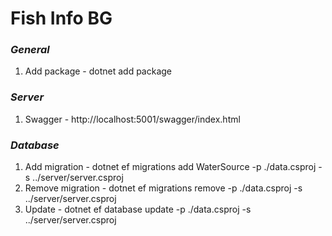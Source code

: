 # Fish Info BG

### _General_

1. Add package - dotnet add package <NAME>

### _Server_

1. Swagger - http://localhost:5001/swagger/index.html

### _Database_

1. Add migration - dotnet ef migrations add WaterSource -p ./data.csproj -s ../server/server.csproj
2. Remove migration - dotnet ef migrations remove -p ./data.csproj -s ../server/server.csproj
3. Update - dotnet ef database update -p ./data.csproj -s ../server/server.csproj
